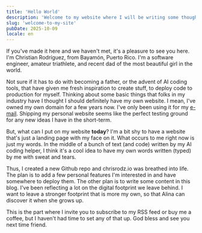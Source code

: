```yaml
---
title: 'Hello World'
description: 'Welcome to my website where I will be writing some thoughts out loud'
slug: 'welcome-to-my-site'
pubDate: 2025-10-09
locale: en
---
```


If you've made it here and we haven't met, it's a pleasure to see you here. I'm Christian Rodríguez, from Bayamón, Puerto Rico. I'm a software engineer, amateur triathlete, and recent dad of the most beautiful girl in the world.

Not sure if it has to do with becoming a father, or the advent of AI coding tools, that have given me fresh inspiration to create stuff, to deploy code to production for myself. Thinking about some basic things that folks in my industry have I thought I should definitely have my own website. I mean, I've owned my own domain for a few years now. I've only been using it for my [e-mail](mailto:hey@chrisrodz.io). Shipping my personal website seems like the perfect testing ground for any new ideas I have in the short-term.

But, what can I put on my website **today**? I'm a bit shy to have a website that's just a landing page with my face on it. What occurs to me right now is just my words. In the middle of a bunch of text (and code) written by my AI coding helper, I think it's a cool idea to have my own words written (typed) by me with sweat and tears.

Thus, I created a new Github repo and chrisrodz.io was breathed into life. The plan is to add a few personal features I'm interested in and have somewhere to deploy them. The other plan is to write some content in this blog. I've been reflecting a lot on the digital footprint we leave behind. I want to leave a stronger footprint that is more my own, so that Alina can discover it when she grows up.

This is the part where I invite you to subscribe to my RSS feed or buy me a coffee, but I haven't had time to set any of that up. God bless and see you next time friend.
